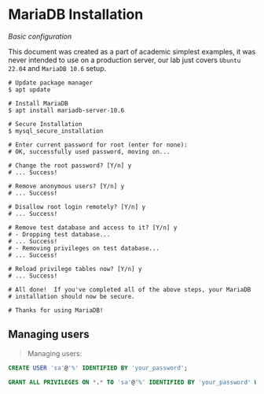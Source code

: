 # MariaDB Installation
*Basic configuration*

<aside class="notice">
This document was created as a part of academic simplest examples, it was never intended to use on a production server, our lab just covers <code>Ubuntu 22.04</code> and <code>MariaDB 10.6</code> setup.
</aside>

```shell
# Update package manager
$ apt update

# Install MariaDB
$ apt install mariadb-server-10.6

# Secure Installation
$ mysql_secure_installation

# Enter current password for root (enter for none): 
# OK, successfully used password, moving on...

# Change the root password? [Y/n] y
# ... Success!

# Remove anonymous users? [Y/n] y
# ... Success!

# Disallow root login remotely? [Y/n] y
# ... Success!

# Remove test database and access to it? [Y/n] y
# - Dropping test database...
# ... Success!
# - Removing privileges on test database...
# ... Success!

# Reload privilege tables now? [Y/n] y
# ... Success!

# All done!  If you've completed all of the above steps, your MariaDB
# installation should now be secure.

# Thanks for using MariaDB!
```

## Managing users
> Managing users:

```sql
CREATE USER 'sa'@'%' IDENTIFIED BY 'your_password';

GRANT ALL PRIVILEGES ON *.* TO 'sa'@'%' IDENTIFIED BY 'your_password' WITH GRANT OPTION;
```
